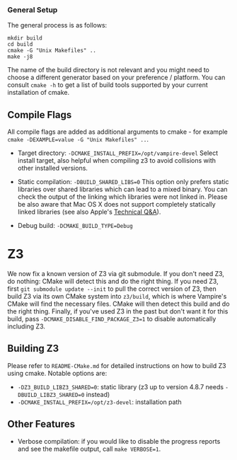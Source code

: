 ### General Setup ###

The general process is as follows:

    mkdir build
    cd build
    cmake -G "Unix Makefiles" ..
    make -j8

The name of the build directory is not relevant and you might need to choose a
different generator based on your preference / platform. You can consult
`cmake -h` to get a list of build tools supported by your current installation
of cmake.

## Compile Flags ##

All compile flags are added as additional arguments to cmake - for example
`cmake -DEXAMPLE=value -G "Unix Makefiles" ..`.

* Target directory: `-DCMAKE_INSTALL_PREFIX=/opt/vampire-devel`
  Select install target, also helpful when compiling z3 to avoid collisions with
  other installed versions.

* Static compilation: `-DBUILD_SHARED_LIBS=0`
  This option only prefers static libraries over shared libraries which can
  lead to a mixed binary. You can check the output of the linking which
  libraries were not linked in. Please be also aware that Mac OS X does not
  support completely statically linked libraries (see also Apple's
  [Technical Q&A](https://developer.apple.com/library/archive/qa/qa1118/_index.html)).

* Debug build: `-DCMAKE_BUILD_TYPE=Debug`

# Z3
We now fix a known version of Z3 via git submodule.
If you don't need Z3, do nothing: CMake will detect this and do the right thing.
If you need Z3, first `git submodule update --init` to pull the correct version of Z3, then build Z3 via its own CMake system into `z3/build`, which is where Vampire's CMake will find the necessary files.
CMake will then detect this build and do the right thing.
Finally, if you've used Z3 in the past but don't want it for this build, pass `-DCMAKE_DISABLE_FIND_PACKAGE_Z3=1` to disable automatically including Z3.

## Building Z3
Please refer to `README-CMake.md` for detailed instructions on how to build Z3 using cmake. Notable options are:
  * `-DZ3_BUILD_LIBZ3_SHARED=0`: static library (z3 up to version 4.8.7 needs `-DBUILD_LIBZ3_SHARED=0` instead)
  * `-DCMAKE_INSTALL_PREFIX=/opt/z3-devel`: installation path

## Other Features ##

* Verbose compilation: if you would like to disable the progress reports and see
  the makefile output, call `make VERBOSE=1`.
